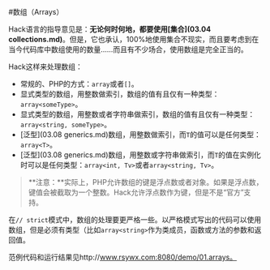 #数组（Arrays）

Hack语言的指导意见是：**无论何时何地，都要使用[集合](03.04 collections.md)**。但是，它也承认，100%地使用集合不现实，而且要考虑到在当今代码库中数组使用的数量……而且有不少场合，使用数组是完全正当的。

Hack这样来处理数组：

* 常规的、PHP的方式：`array`或者`[]`。
* 显式类型的数组，用整数做索引，数组的值有且仅有一种类型：`array<someType>`。
* 显式类型的数组，用整数或者字符串做索引，数组的值有且仅有一种类型：`array<string, someType>`。
* [泛型](03.08 generics.md)数组，用整数做索引，而`T`的值可以是任何类型：`array<T>`。
* [泛型](03.08 generics.md)数组，用整数或字符串做索引，而`T`的值在实例化时可以是任何类型：`array<int, Tv>`或者`array<string, Tv>`。

>**注意：**实际上，PHP允许数组的键是浮点数或者对象。如果是浮点数，键值会被截取为一个整数。Hack允许浮点数作为键，但是不是“官方”支持。

在`// strict`模式中，数组的处理要更严格一些。以严格模式写出的代码可以使用数组，但是必须有类型（比如`array<string>`作为类成员，函数或方法的参数和返回值。

范例代码和运行结果见http://www.rsywx.com:8080/demo/01.arrays。